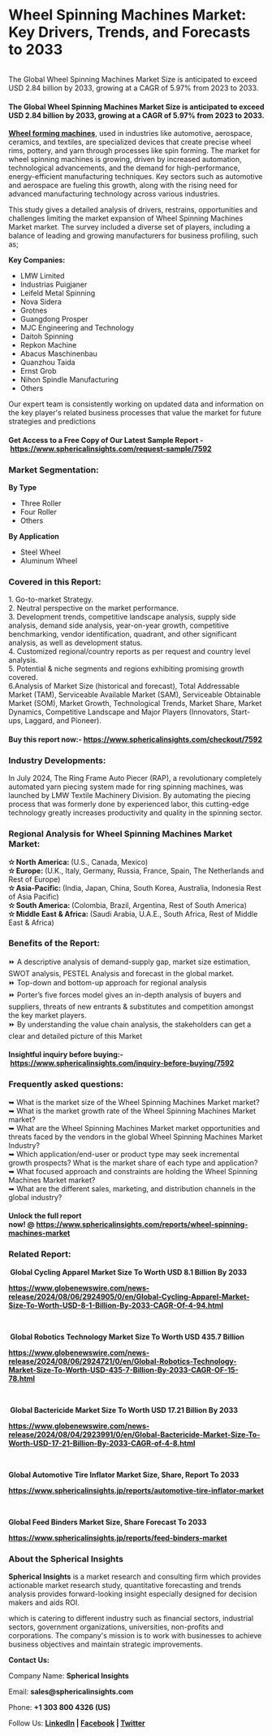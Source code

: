 <div class="wow_read_blog_hdr_img">
<div class="wow_read_blog_hdr_img_innr">
<h1>Wheel Spinning Machines Market: Key Drivers, Trends, and Forecasts to 2033</h1>
</div>
<div class="wow_main_float_head_img"><img src="https://www.vevioz.com/upload/photos/2024/12/xs7TNI7yOnyh7O6txcmt_30_4b3392e06dc8bb39b89e96c500a79959_image.jpg" alt="" /></div>
</div>
<div class="read-blog-container">
<div class="read-blog-desc">
<p class="mb-0">The Global Wheel Spinning Machines Market Size is anticipated to exceed USD 2.84 billion by 2033, growing at a CAGR of 5.97% from 2023 to 2033.</p>
</div>
<div class="read-content">
<h4><strong>The Global Wheel Spinning Machines Market Size is anticipated to exceed USD 2.84 billion by 2033, growing at a CAGR of 5.97% from 2023 to 2033.</strong></h4>
<p><a href="https://www.sphericalinsights.com/reports/wheel-spinning-machines-market" target="_blank" rel="noopener"><strong>Wheel forming machines</strong></a>, used in industries like automotive, aerospace, ceramics, and textiles, are specialized devices that create precise wheel rims, pottery, and yarn through processes like spin forming. The market for wheel spinning machines is growing, driven by increased automation, technological advancements, and the demand for high-performance, energy-efficient manufacturing techniques. Key sectors such as automotive and aerospace are fueling this growth, along with the rising need for advanced manufacturing technology across various industries.</p>
<p>This study gives a detailed analysis of drivers, restrains, opportunities and challenges limiting the market expansion of Wheel Spinning Machines Market market. The survey included a diverse set of players, including a balance of leading and growing manufacturers for business profiling, such as;</p>
<p><strong>Key Companies:</strong></p>
<ul>
<li>LMW Limited</li>
<li>Industrias Puigjaner</li>
<li>Leifeld Metal Spinning</li>
<li>Nova Sidera</li>
<li>Grotnes</li>
<li>Guangdong Prosper</li>
<li>MJC Engineering and Technology</li>
<li>Daitoh Spinning</li>
<li>Repkon Machine</li>
<li>Abacus Maschinenbau</li>
<li>Quanzhou Taida</li>
<li>Ernst Grob</li>
<li>Nihon Spindle Manufacturing</li>
<li>Others&nbsp;</li>
</ul>
<p>Our expert team is consistently working on updated data and information on the key player's related business processes that value the market for future strategies and predictions</p>
<h4><strong>Get Access to a Free Copy of Our Latest Sample Report -&nbsp;<a href="https://www.sphericalinsights.com/request-sample/7592" rel="nofollow">https://www.sphericalinsights.com/request-sample/7592</a></strong></h4>
<h3><strong>Market Segmentation:</strong></h3>
<p><strong>By Type</strong></p>
<ul>
<li>Three Roller</li>
<li>Four Roller</li>
<li>Others</li>
</ul>
<p><strong>By</strong><strong>&nbsp;Application</strong></p>
<ul>
<li>Steel Wheel</li>
<li>Aluminum Wheel</li>
</ul>
<h3>Covered in this Report:</h3>
<p>1. Go-to-market Strategy.<br />2. Neutral perspective on the market performance.<br />3. Development trends, competitive landscape analysis, supply side analysis, demand side analysis, year-on-year growth, competitive benchmarking, vendor identification, quadrant, and other significant analysis, as well as development status.<br />4. Customized regional/country reports as per request and country level analysis.<br />5. Potential &amp; niche segments and regions exhibiting promising growth covered.<br />6.Analysis of Market Size (historical and forecast), Total Addressable Market (TAM), Serviceable Available Market (SAM), Serviceable Obtainable Market (SOM), Market Growth, Technological Trends, Market Share, Market Dynamics, Competitive Landscape and Major Players (Innovators, Start-ups, Laggard, and Pioneer).</p>
<h4>Buy this report now:-&nbsp;<a href="https://www.sphericalinsights.com/checkout/7592" rel="nofollow">https://www.sphericalinsights.com/checkout/7592</a></h4>
<h3>Industry Developments:</h3>
<p>In July 2024, The Ring Frame Auto Piecer (RAP), a revolutionary completely automated yarn piecing system made for ring spinning machines, was launched by LMW Textile Machinery Division. By automating the piecing process that was formerly done by experienced labor, this cutting-edge technology greatly increases productivity and quality in the spinning sector.</p>
<h3><strong>Regional Analysis for Wheel Spinning Machines Market Market:</strong></h3>
<p><strong>✫ North America:&nbsp;</strong>(U.S., Canada, Mexico)<br /><strong>✫ Europe:&nbsp;</strong>(U.K., Italy, Germany, Russia, France, Spain, The Netherlands and Rest of Europe)<br /><strong>✫ Asia-Pacific:&nbsp;</strong>(India, Japan, China, South Korea, Australia, Indonesia Rest of Asia Pacific)<br /><strong>✫ South America:&nbsp;</strong>(Colombia, Brazil, Argentina, Rest of South America)<br /><strong>✫ Middle East &amp; Africa:&nbsp;</strong>(Saudi Arabia, U.A.E., South Africa, Rest of Middle East &amp; Africa)</p>
<h3>Benefits of the Report:</h3>
<p>⏩ A descriptive analysis of demand-supply gap, market size estimation, SWOT analysis, PESTEL Analysis and forecast in the global market.<br />⏩ Top-down and bottom-up approach for regional analysis<br />⏩ Porter&rsquo;s five forces model gives an in-depth analysis of buyers and suppliers, threats of new entrants &amp; substitutes and competition amongst the key market players.<br />⏩ By understanding the value chain analysis, the stakeholders can get a clear and detailed picture of this Market</p>
<h4>Insightful inquiry before buying:-&nbsp;<a href="https://www.sphericalinsights.com/inquiry-before-buying/7592" rel="nofollow">https://www.sphericalinsights.com/inquiry-before-buying/7592</a></h4>
<h3>Frequently asked questions:</h3>
<p>➥ What is the market size of the Wheel Spinning Machines Market market?<br />➥ What is the market growth rate of the Wheel Spinning Machines Market market?<br />➥ What are the Wheel Spinning Machines Market market opportunities and threats faced by the vendors in the global Wheel Spinning Machines Market Industry?<br />➥ Which application/end-user or product type may seek incremental growth prospects? What is the market share of each type and application?<br />➥ What focused approach and constraints are holding the Wheel Spinning Machines Market market?<br />➥ What are the different sales, marketing, and distribution channels in the global industry?</p>
<h4>Unlock the full report now!&nbsp;@&nbsp;<a href="https://www.sphericalinsights.com/reports/wheel-spinning-machines-market" rel="nofollow">https://www.sphericalinsights.com/reports/wheel-spinning-machines-market</a></h4>
<h3><strong>Related Report:</strong></h3>
<p><strong>&nbsp;Global Cycling Apparel Market Size To Worth USD 8.1 Billion By 2033</strong></p>
<p><strong><a href="https://www.globenewswire.com/news-release/2024/08/06/2924905/0/en/Global-Cycling-Apparel-Market-Size-To-Worth-USD-8-1-Billion-By-2033-CAGR-Of-4-94.html" rel="nofollow">https://www.globenewswire.com/news-release/2024/08/06/2924905/0/en/Global-Cycling-Apparel-Market-Size-To-Worth-USD-8-1-Billion-By-2033-CAGR-Of-4-94.html</a></strong></p>
<p><strong>&nbsp;</strong></p>
<p><strong>&nbsp;Global Robotics Technology Market Size To Worth USD 435.7 Billion</strong></p>
<p><strong><a href="https://www.globenewswire.com/news-release/2024/08/06/2924721/0/en/Global-Robotics-Technology-Market-Size-To-Worth-USD-435-7-Billion-By-2033-CAGR-OF-15-78.html" rel="nofollow">https://www.globenewswire.com/news-release/2024/08/06/2924721/0/en/Global-Robotics-Technology-Market-Size-To-Worth-USD-435-7-Billion-By-2033-CAGR-OF-15-78.html</a></strong></p>
<p><strong>&nbsp;</strong></p>
<p><strong>&nbsp;Global Bactericide Market Size To Worth USD 17.21 Billion By 2033&nbsp;</strong></p>
<p><strong><a href="https://www.globenewswire.com/news-release/2024/08/04/2923991/0/en/Global-Bactericide-Market-Size-To-Worth-USD-17-21-Billion-By-2033-CAGR-of-4-8.html" rel="nofollow">https://www.globenewswire.com/news-release/2024/08/04/2923991/0/en/Global-Bactericide-Market-Size-To-Worth-USD-17-21-Billion-By-2033-CAGR-of-4-8.html</a></strong></p>
<p><strong>&nbsp;</strong></p>
<p><strong>Global Automotive Tire Inflator Market Size, Share, Report To 2033</strong></p>
<p><strong><a href="https://www.sphericalinsights.jp/reports/automotive-tire-inflator-market" rel="nofollow">https://www.sphericalinsights.jp/reports/automotive-tire-inflator-market</a></strong></p>
<p><strong>&nbsp;</strong></p>
<p><strong>Global Feed Binders Market Size, Share Forecast To 2033</strong></p>
<p><strong><a href="https://www.sphericalinsights.jp/reports/feed-binders-market" rel="nofollow">https://www.sphericalinsights.jp/reports/feed-binders-market</a></strong></p>
<h3><strong>About the Spherical Insights</strong></h3>
<p><strong>Spherical Insights</strong>&nbsp;is a market research and consulting firm which provides actionable market research study, quantitative forecasting and trends analysis provides forward-looking insight especially designed for decision makers and aids ROI.</p>
<p>which is catering to different industry such as financial sectors, industrial sectors, government organizations, universities, non-profits and corporations. The company's mission is to work with businesses to achieve business objectives and maintain strategic improvements.</p>
<p><strong>Contact Us:</strong></p>
<p>Company Name:&nbsp;<strong>Spherical Insights</strong></p>
<p>Email:&nbsp;<strong>sales@sphericalinsights.com</strong></p>
<p>Phone:&nbsp;<strong>+1 303 800 4326 (US)</strong></p>
<p>Follow Us:&nbsp;<strong><a href="https://www.linkedin.com/company/spherical-insight/" rel="nofollow"><u>LinkedIn</u></a>&nbsp;|&nbsp;<a href="https://www.facebook.com/sphericalinsights22" rel="nofollow"><u>Facebook</u></a>&nbsp;|&nbsp;<a href="https://twitter.com/SInsights_US" rel="nofollow"><u>Twitter</u></a></strong></p>
</div>
</div>
